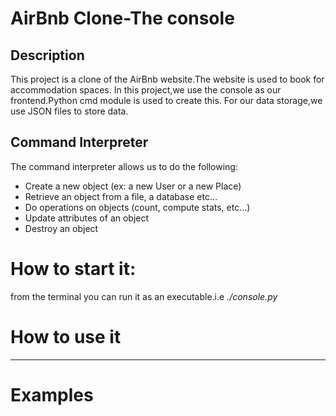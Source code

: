 # AirBnb Clone-The console
## Description
This project is a clone of the AirBnb website.The website is used to book for accommodation spaces.
In this project,we use the console as our frontend.Python cmd module is used to create this.
For our data storage,we use JSON files to store data.

## Command Interpreter

The command interpreter allows us to do the following:
- Create a new object (ex: a new User or a new Place)
- Retrieve an object from a file, a database etc…
- Do operations on objects (count, compute stats, etc…)
- Update attributes of an object
- Destroy an object
# How to start it:
from the terminal you can run it as an executable.i.e *./console.py*
# How to use it
---
# Examples

